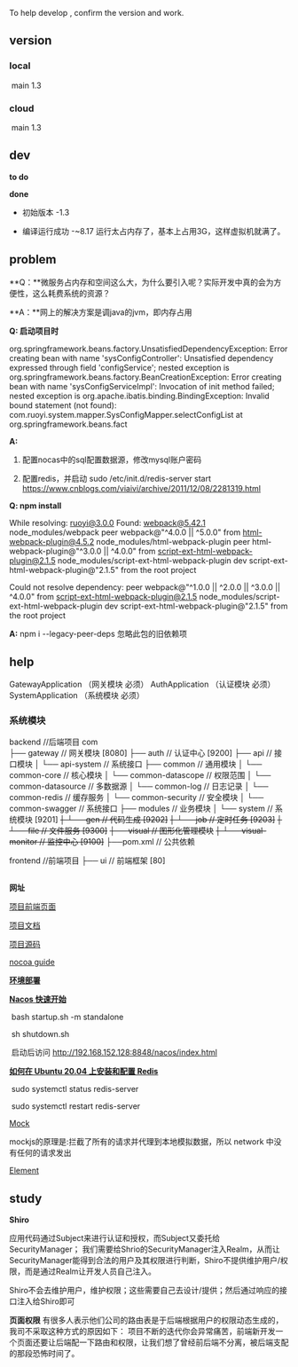 To help develop , confirm the version and work.

## version

### local

​	main 1.3

### cloud

​	main  1.3



## dev

**to do**



**done**

- 初始版本 -1.3

- 编译运行成功 -~8.17     运行太占内存了，基本上占用3G，这样虚拟机就满了。

  

## problem

**Q：**微服务占内存和空间这么大，为什么要引入呢？实际开发中真的会为方便性，这么耗费系统的资源？

**A：**网上的解决方案是调java的jvm，即内存占用

**Q: 启动项目时**

org.springframework.beans.factory.UnsatisfiedDependencyException: Error creating bean with name 'sysConfigController': Unsatisfied dependency expressed through field 'configService'; nested exception is org.springframework.beans.factory.BeanCreationException: Error creating bean with name 'sysConfigServiceImpl': Invocation of init method failed; nested exception is org.apache.ibatis.binding.BindingException: Invalid bound statement (not found): com.ruoyi.system.mapper.SysConfigMapper.selectConfigList
	at org.springframework.beans.fact

**A:**

1. 配置nocas中的sql配置数据源，修改mysql账户密码

2. 配置redis，并启动  sudo /etc/init.d/redis-server start 	https://www.cnblogs.com/viaivi/archive/2011/12/08/2281319.html

   

**Q: npm install**

While resolving: ruoyi@3.0.0
Found: webpack@5.42.1
node_modules/webpack
  peer webpack@"^4.0.0 || ^5.0.0" from html-webpack-plugin@4.5.2
  node_modules/html-webpack-plugin
    peer html-webpack-plugin@"^3.0.0 || ^4.0.0" from script-ext-html-webpack-plugin@2.1.5
    node_modules/script-ext-html-webpack-plugin
      dev script-ext-html-webpack-plugin@"2.1.5" from the root project

Could not resolve dependency:
peer webpack@"^1.0.0 || ^2.0.0 || ^3.0.0 || ^4.0.0" from script-ext-html-webpack-plugin@2.1.5
node_modules/script-ext-html-webpack-plugin
  dev script-ext-html-webpack-plugin@"2.1.5" from the root project

**A:**  npm i --legacy-peer-deps  忽略此包的旧依赖项



## help

GatewayApplication （网关模块 必须）
AuthApplication （认证模块 必须）
SystemApplication （系统模块 必须）

### 系统模块

backend  //后端项目
com  
├── gateway         // 网关模块 [8080]
├── auth            // 认证中心 [9200]
├── api             // 接口模块
│       └── api-system                          // 系统接口
├── common          // 通用模块
│       └── common-core                         // 核心模块
│       └── common-datascope                    // 权限范围
│       └── common-datasource                   // 多数据源
│       └── common-log                          // 日志记录
│       └── common-redis                        // 缓存服务
│       └── common-security                     // 安全模块
│       └── common-swagger                      // 系统接口
├── modules         // 业务模块
│       └── system                              // 系统模块 [9201]
~~│       └── gen                                 // 代码生成 [9202]~~
~~│       └── job                                 // 定时任务 [9203]~~
~~│       └── file                                // 文件服务 [9300]~~
~~├── visual          // 图形化管理模块~~
~~│       └── visual-monitor                      // 监控中心 [9100]~~
├──pom.xml                // 公共依赖

frontend  //前端项目
├── ui              // 前端框架 [80]

##

**网址**

[项目前端页面](http://localhost:1024/login?redirect=%2Fsystem%2Fuser)

[项目文档](http://doc.ruoyi.vip/cloud/document/qdsc.html#%E9%80%9A%E7%94%A8%E6%96%B9%E6%B3%95)

[项目源码](https://gitee.com/y_project/Cloud)

[nocoa guide](https://nacos.io/zh-cn/docs/what-is-nacos.html)



[**环境部署**](http://doc.ruoyi.vip/cloud/document/hjbs.html#%E5%87%86%E5%A4%87%E5%B7%A5%E4%BD%9C)

**[Nacos 快速开始](https://nacos.io/zh-cn/docs/quick-start.html)**

​	bash startup.sh -m standalone

​	sh shutdown.sh

​	启动后访问 http://192.168.152.128:8848/nacos/index.html

**[如何在 Ubuntu 20.04 上安装和配置 Redis](https://blog.csdn.net/snowdream86/article/details/106608928)**

​	sudo systemctl status redis-server

​	sudo systemctl restart redis-server

[Mock](https://github.com/nuysoft/Mock/wiki)

mockjs的原理是:拦截了所有的请求并代理到本地模拟数据，所以 network 中没有任何的请求发出

[Element](https://element.eleme.cn/#/zh-CN/component/installation)



## study

**Shiro**

应用代码通过Subject来进行认证和授权，而Subject又委托给SecurityManager； 我们需要给Shrio的SecurityManager注入Realm，从而让SecurityManager能得到合法的用户及其权限进行判断，Shiro不提供维护用户/权限，而是通过Realm让开发人员自己注入。

Shiro不会去维护用户，维护权限；这些需要自己去设计/提供；然后通过响应的接口注入给Shiro即可

**页面权限**
有很多人表示他们公司的路由表是于后端根据用户的权限动态生成的，我司不采取这种方式的原因如下：
项目不断的迭代你会异常痛苦，前端新开发一个页面还要让后端配一下路由和权限，让我们想了曾经前后端不分离，被后端支配的那段恐怖时间了。
